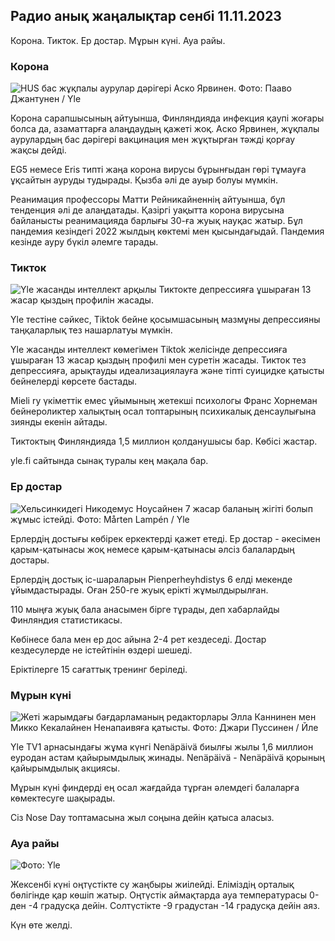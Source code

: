 ## Радио анық жаңалықтар сенбі 11.11.2023

Корона. Тикток. Ер достар. Мұрын күні. Ауа райы.

### Корона

![HUS бас жұқпалы аурулар дәрігері Аско Ярвинен. Фото: Пааво Джантунен / Yle](https://images.cdn.yle.fi/image/upload/c_crop,h_3027,w_5382,x_0,y_311/ar_1.7777777777777777,c_fill,g_faces,w_10/d_6/d.q_auto:eco/f_auto/fl_lossy/v1699692578/39-1199235654f3bb0eba14)

Корона сарапшысының айтуынша, Финляндияда инфекция қаупі жоғары болса да, азаматтарға алаңдаудың қажеті жоқ. Аско Ярвинен, жұқпалы аурулардың бас дәрігері вакцинация мен жұқтырған тәжді қорғау жақсы дейді.

EG5 немесе Eris типті жаңа корона вирусы бұрынғыдан гөрі тұмауға ұқсайтын ауруды тудырады. Қызба әлі де ауыр болуы мүмкін.

Реанимация профессоры Матти Рейникайненнің айтуынша, бұл тенденция әлі де алаңдатады. Қазіргі уақытта корона вирусына байланысты реанимацияда барлығы 30-ға жуық науқас жатыр. Бұл пандемия кезіндегі 2022 жылдың көктемі мен қысындағыдай. Пандемия кезінде ауру бүкіл әлемге тарады.

### Тикток

![Yle жасанды интеллект арқылы Тиктокте депрессияға ұшыраған 13 жасар қыздың профилін жасады. ](https://images.cdn.yle.fi/image/upload/c_crop,h_2955,w_5255,x_371,y_789/ar_1.7777777777777777,c_fill,g_faces,h_675,w_1255,w_pr_auto/d/auto.fl_lossy/v1697625813/39-1187987652fb3e8a7ce7)

Yle тестіне сәйкес, Tiktok бейне қосымшасының мазмұны депрессияны таңқаларлық тез нашарлатуы мүмкін.

Yle жасанды интеллект көмегімен Tiktok желісінде депрессияға ұшыраған 13 жасар қыздың профилі мен суретін жасады. Тикток тез депрессияға, арықтауды идеализациялауға және тіпті суицидке қатысты бейнелерді көрсете бастады.

Mieli ry үкіметтік емес ұйымының жетекші психологы Франс Хорнеман бейнероликтер халықтың осал топтарының психикалық денсаулығына зиянды екенін айтады.

Тиктоктың Финляндияда 1,5 миллион қолданушысы бар. Көбісі жастар.

yle.fi сайтында сынақ туралы кең мақала бар.

### Ер достар

![Хельсинкидегі Никодемус Ноусайнен 7 жасар баланың жігіті болып жұмыс істейді. Фото: Mårten Lampén / Yle](https://images.cdn.yle.fi/image/upload/c_crop,h_2250,w_4000,x_0,y_150/ar_1.777777777777777,c_fill,g_faces50_pr/h,q_auto:eco/f_auto/fl_lossy/v1699361417/39-1197061654a30293868a)

Ерлердің достығы көбірек еркектерді қажет етеді. Ер достар - әкесімен қарым-қатынасы жоқ немесе қарым-қатынасы әлсіз балалардың достары.

Ерлердің достық іс-шараларын Pienperheyhdistys 6 елді мекенде ұйымдастырады. Оған 250-ге жуық ерікті жұмылдырылған.

110 мыңға жуық бала анасымен бірге тұрады, деп хабарлайды Финляндия статистикасы.

Көбінесе бала мен ер дос айына 2-4 рет кездеседі. Достар кездесулерде не істейтінін өздері шешеді.

Еріктілерге 15 сағаттық тренинг беріледі.

### Мұрын күні

![Жеті жарымдағы бағдарламаның редакторлары Элла Каннинен мен Микко Кекалайнен Ненапаивяға қатысты. Фото: Джари Пуссинен / Йле](https://images.cdn.yle.fi/image/upload/c_crop,h_3125,w_5557,x_0,y_126/ar_1.777777777777777,c_fill,g_faces,w_105/h_10d.q_auto:eco/f_auto/fl_lossy/v1699531130/39-1198130654cc7a81d6f6)

Yle TV1 арнасындағы жұма күнгі Nenäpäivä биылғы жылы 1,6 миллион еуродан астам қайырымдылық жинады. Nenäpäivä - Nenäpäivä қорының қайырымдылық акциясы.

Мұрын күні финдерді ең осал жағдайда тұрған әлемдегі балаларға көмектесуге шақырады.

Сіз Nose Day топтамасына жыл соңына дейін қатыса аласыз.

### Ауа райы

![ Фото: Yle](https://images.cdn.yle.fi/image/upload/c_crop,h_1080,w_1919,x_0,y_0/ar_1.777777777777777,c_fill,g_faces,h_675,w_1200/d_prq.au:eco/f_auto/fl_lossy/v1699717391/39-1199335654fa0f0a84d5)

Жексенбі күні оңтүстікте су жаңбыры жиілейді. Еліміздің орталық бөлігінде қар көшіп жатыр. Оңтүстік аймақтарда ауа температурасы 0-ден -4 градусқа дейін. Солтүстікте -9 градустан -14 градусқа дейін аяз.

Күн өте желді.